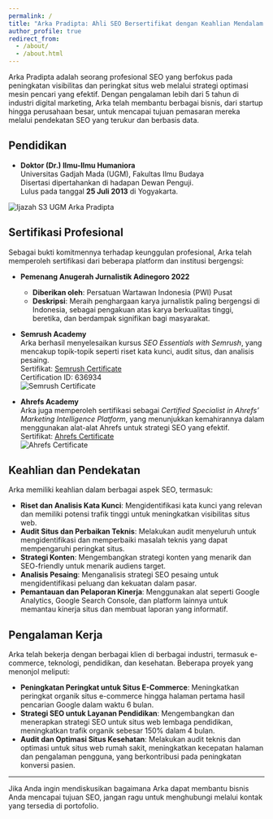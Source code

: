 ```yaml
---
permalink: /
title: "Arka Pradipta: Ahli SEO Bersertifikat dengan Keahlian Mendalam dalam Strategi Digital"
author_profile: true
redirect_from: 
  - /about/
  - /about.html
---
```


Arka Pradipta adalah seorang profesional SEO yang berfokus pada peningkatan visibilitas dan peringkat situs web melalui strategi optimasi mesin pencari yang efektif. Dengan pengalaman lebih dari 5 tahun di industri digital marketing, Arka telah membantu berbagai bisnis, dari startup hingga perusahaan besar, untuk mencapai tujuan pemasaran mereka melalui pendekatan SEO yang terukur dan berbasis data.

## Pendidikan

- **Doktor (Dr.) Ilmu-Ilmu Humaniora**  
  Universitas Gadjah Mada (UGM), Fakultas Ilmu Budaya  
  Disertasi dipertahankan di hadapan Dewan Penguji.  
  Lulus pada tanggal **25 Juli 2013** di Yogyakarta.  

![Ijazah S3 UGM Arka Pradipta](https://blogger.googleusercontent.com/img/a/AVvXsEhqDcv7RydCqDhhos-qf0JCsOWzE-A19tsH0BhzutxpAISA0T-QB7pbD4WLPq491nfhcp0pdJ8rJzgwJlU3j-NiBYwA2PwkPjUBzwugozcn48EGICZM9q_AR9wVuZUBBlkz8tpYGCTJEl21zoI-FlPBiFsxuVvnzEB-o_cbOrbYgnoPM_odZ_tdnEh5PcE=s16000)

## Sertifikasi Profesional

Sebagai bukti komitmennya terhadap keunggulan profesional, Arka telah memperoleh sertifikasi dari beberapa platform dan institusi bergengsi:

- **Pemenang Anugerah Jurnalistik Adinegoro 2022**  
  - **Diberikan oleh**: Persatuan Wartawan Indonesia (PWI) Pusat  
  - **Deskripsi**: Meraih penghargaan karya jurnalistik paling bergengsi di Indonesia, sebagai pengakuan atas karya berkualitas tinggi, beretika, dan berdampak signifikan bagi masyarakat.

- **Semrush Academy**  
  Arka berhasil menyelesaikan kursus *SEO Essentials with Semrush*, yang mencakup topik-topik seperti riset kata kunci, audit situs, dan analisis pesaing.  
  Sertifikat: [Semrush Certificate](https://static.semrush.com/academy/certificates/bf3de53fd2/arka-pradipta_25.pdf)  
  Certification ID: 636934  
  ![Semrush Certificate](https://firebasestorage.googleapis.com/v0/b/talos-storage.appspot.com/o/AI%20Banner%20Talos%2FScreenshot%202025-09-18%20151520.png?alt=media&token=d0aae5d3-5880-4b2f-846f-623bd2f54477)

- **Ahrefs Academy**  
  Arka juga memperoleh sertifikasi sebagai *Certified Specialist in Ahrefs’ Marketing Intelligence Platform*, yang menunjukkan kemahirannya dalam menggunakan alat-alat Ahrefs untuk strategi SEO yang efektif.  
  Sertifikat: [Ahrefs Certificate](https://ahrefs.com/academy/certificate/c006bb33a0fb4bc5876c0bbaf791bf12)  
  ![Ahrefs Certificate](https://firebasestorage.googleapis.com/v0/b/talos-storage.appspot.com/o/AI%20Banner%20Talos%2FScreenshot%202025-09-18%20151324.png?alt=media&token=2f2dfd42-5486-49a3-8cf5-3365a1a4ab6e)

## Keahlian dan Pendekatan

Arka memiliki keahlian dalam berbagai aspek SEO, termasuk:

- **Riset dan Analisis Kata Kunci**: Mengidentifikasi kata kunci yang relevan dan memiliki potensi trafik tinggi untuk meningkatkan visibilitas situs web.
- **Audit Situs dan Perbaikan Teknis**: Melakukan audit menyeluruh untuk mengidentifikasi dan memperbaiki masalah teknis yang dapat mempengaruhi peringkat situs.
- **Strategi Konten**: Mengembangkan strategi konten yang menarik dan SEO-friendly untuk menarik audiens target.
- **Analisis Pesaing**: Menganalisis strategi SEO pesaing untuk mengidentifikasi peluang dan kekuatan dalam pasar.
- **Pemantauan dan Pelaporan Kinerja**: Menggunakan alat seperti Google Analytics, Google Search Console, dan platform lainnya untuk memantau kinerja situs dan membuat laporan yang informatif.

## Pengalaman Kerja

Arka telah bekerja dengan berbagai klien di berbagai industri, termasuk e-commerce, teknologi, pendidikan, dan kesehatan. Beberapa proyek yang menonjol meliputi:

- **Peningkatan Peringkat untuk Situs E-Commerce**: Meningkatkan peringkat organik situs e-commerce hingga halaman pertama hasil pencarian Google dalam waktu 6 bulan.
- **Strategi SEO untuk Layanan Pendidikan**: Mengembangkan dan menerapkan strategi SEO untuk situs web lembaga pendidikan, meningkatkan trafik organik sebesar 150% dalam 4 bulan.
- **Audit dan Optimasi Situs Kesehatan**: Melakukan audit teknis dan optimasi untuk situs web rumah sakit, meningkatkan kecepatan halaman dan pengalaman pengguna, yang berkontribusi pada peningkatan konversi pasien.

---

Jika Anda ingin mendiskusikan bagaimana Arka dapat membantu bisnis Anda mencapai tujuan SEO, jangan ragu untuk menghubungi melalui kontak yang tersedia di portofolio.
